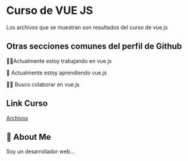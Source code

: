 
# Curso de VUE JS

Los archivos que se muestran son resultados del curso de vue.js


## Otras secciones comunes del perfil de Github

👩‍💻Actualmente estoy trabajando en vue.js

🧠 Actualmente estoy aprendiendo vue.js

👯‍♀️ Busco colaborar en vue.js

## Link Curso

[Archivos](https://github.com/leonardoovaldezz/CursoVueJS)
## 🚀 About Me
Soy un desarrollador web...


